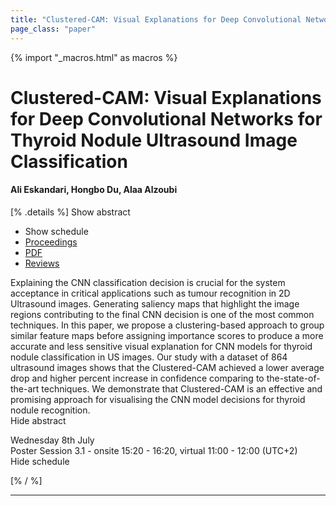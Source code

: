 ```yaml
---
title: "Clustered-CAM: Visual Explanations for Deep Convolutional Networks for Thyroid Nodule Ultrasound Image Classification"
page_class: "paper"
---
```


{% import "_macros.html" as macros %}

# Clustered-CAM: Visual Explanations for Deep Convolutional Networks for Thyroid Nodule Ultrasound Image Classification

#### Ali Eskandari, Hongbo Du, Alaa Alzoubi

[% .details %]
<a class="toggle_visibility" data-selector=".abstract" data-level="3">Show abstract</a>
- <a class="toggle_visibility" data-selector=".schedule" data-level="3">Show schedule</a>
- <a href="">Proceedings</a>
- <a href="https://openreview.net/pdf?id=wwpkJsAiIjH">PDF</a>
- <a href="https://openreview.net/forum?id=wwpkJsAiIjH">Reviews</a>

<p>
    <span class="abstract">
        Explaining the CNN classification decision is crucial for the system acceptance in critical applications such as tumour recognition in 2D Ultrasound images. Generating saliency maps that highlight the image regions contributing to the final CNN decision is one of the most common techniques. In this paper, we propose a clustering-based approach to group similar feature maps before assigning importance scores to produce a more accurate and less sensitive visual explanation for CNN models for thyroid nodule classification in US images. Our study with a dataset of 864 ultrasound images shows that the Clustered-CAM achieved a lower average drop and higher percent increase in confidence comparing to the-state-of-the-art techniques. We demonstrate that Clustered-CAM is an effective and promising approach for visualising the CNN model decisions for thyroid nodule recognition.
        <br>
        <span class="actions"><a class="toggle_visibility" data-level="2">Hide abstract</a></span>
    </span>
</p>

<p>
    <span class="schedule">
        Wednesday 8th July<br>Poster Session 3.1 - onsite 15:20 - 16:20, virtual 11:00 - 12:00 (UTC+2)
        <br>
        <span class="actions"><a class="toggle_visibility" data-level="2">Hide schedule</a></span>
    </span>
</p>

[% / %]


---
<!-- { macros.presentation('', '', 720, 450) } -->
